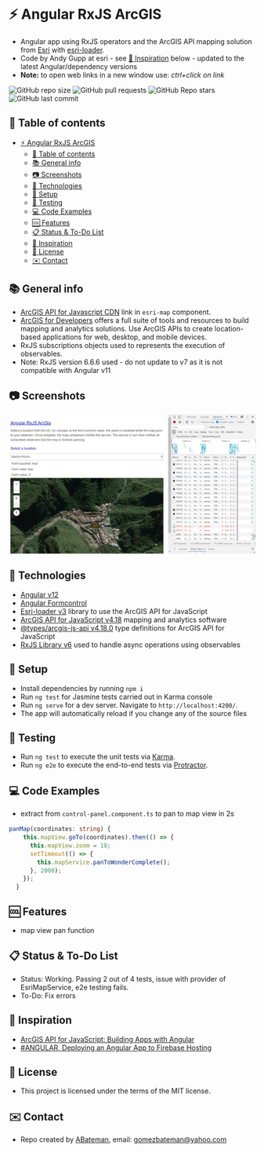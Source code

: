 # :zap: Angular RxJS ArcGIS

* Angular app using RxJS operators and the ArcGIS API mapping solution from [Esri](https://www.esri.com/en-us/home) with [esri-loader](https://github.com/Esri/esri-loader).
* Code by Andy Gupp at esri - see [:clap: Inspiration](#clap-inspiration) below - updated to the latest Angular/dependency versions
* **Note:** to open web links in a new window use: _ctrl+click on link_

![GitHub repo size](https://img.shields.io/github/repo-size/AndrewJBateman/angular-rxjs-arcgis?style=plastic)
![GitHub pull requests](https://img.shields.io/github/issues-pr/AndrewJBateman/angular-rxjs-arcgis?style=plastic)
![GitHub Repo stars](https://img.shields.io/github/stars/AndrewJBateman/angular-rxjs-arcgis?style=plastic)
![GitHub last commit](https://img.shields.io/github/last-commit/AndrewJBateman/angular-rxjs-arcgis?style=plastic)

## :page_facing_up: Table of contents

* [:zap: Angular RxJS ArcGIS](#zap-angular-rxjs-arcgis)
  * [:page_facing_up: Table of contents](#page_facing_up-table-of-contents)
  * [:books: General info](#books-general-info)
  * [:camera: Screenshots](#camera-screenshots)
  * [:signal_strength: Technologies](#signal_strength-technologies)
  * [:floppy_disk: Setup](#floppy_disk-setup)
  * [:flashlight: Testing](#flashlight-testing)
  * [:computer: Code Examples](#computer-code-examples)
  * [:cool: Features](#cool-features)
  * [:clipboard: Status & To-Do List](#clipboard-status--to-do-list)
  * [:clap: Inspiration](#clap-inspiration)
  * [:file_folder: License](#file_folder-license)
  * [:envelope: Contact](#envelope-contact)

## :books: General info

* [ArcGIS API for Javascript CDN](https://developers.arcgis.com/javascript/latest/guide/get-api/#cdn) link in `esri-map` component.
* [ArcGIS for Developers](https://developers.arcgis.com/) offers a full suite of tools and resources to build mapping and analytics solutions. Use ArcGIS APIs to create location-based applications for web, desktop, and mobile devices.
* RxJS subscriptions objects used to represents the execution of observables.
* Note: RxJS version 6.6.6 used - do not update to v7 as it is not compatible with Angular v11

## :camera: Screenshots

![Example screenshot](./img/map.jpg)

## :signal_strength: Technologies

* [Angular v12](https://angular.io/)
* [Angular Formcontrol](https://angular.io/api/forms/FormControl)
* [Esri-loader v3](https://github.com/Esri/esri-loader) library to use the ArcGIS API for JavaScript
* [ArcGIS API for JavaScript v4.18](https://developers.arcgis.com/javascript/) mapping and analytics software
* [@types/arcgis-js-api v4.18.0](https://www.npmjs.com/package/@types/arcgis-js-api) type definitions for ArcGIS API for JavaScript
* [RxJS Library v6](https://angular.io/guide/rx-library) used to handle async operations using observables

## :floppy_disk: Setup

* Install dependencies by running `npm i`
* Run `ng test` for Jasmine tests carried out in Karma console
* Run `ng serve` for a dev server. Navigate to `http://localhost:4200/`.
* The app will automatically reload if you change any of the source files

## :flashlight: Testing

* Run `ng test` to execute the unit tests via [Karma](https://karma-runner.github.io).
* Run `ng e2e` to execute the end-to-end tests via [Protractor](http://www.protractortest.org/).

## :computer: Code Examples

* extract from `control-panel.component.ts` to pan to map view in 2s

```typescript
panMap(coordinates: string) {
    this.mapView.goTo(coordinates).then(() => {
      this.mapView.zoom = 18;
      setTimeout(() => {
        this.mapService.panToWonderComplete();
      }, 2000);
    });
  }
```

## :cool: Features

* map view pan function

## :clipboard: Status & To-Do List

* Status: Working. Passing 2 out of 4 tests, issue with provider of EsriMapService, e2e testing fails.
* To-Do: Fix errors

## :clap: Inspiration

* [ArcGIS API for JavaScript: Building Apps with Angular](https://www.youtube.com/watch?v=ea4D-qGU0_0)
* [#ANGULAR, Deploying an Angular App to Firebase Hosting](https://alligator.io/angular/deploying-angular-app-to-firebase/)

## :file_folder: License

* This project is licensed under the terms of the MIT license.

## :envelope: Contact

* Repo created by [ABateman](https://github.com/AndrewJBateman), email: gomezbateman@yahoo.com
